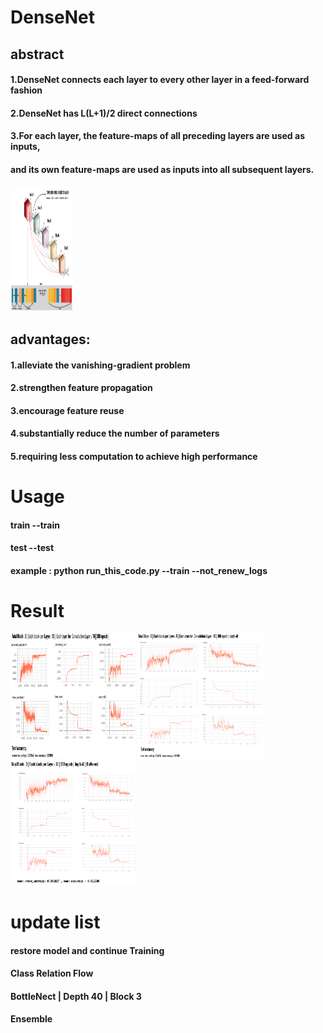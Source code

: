 # DenseNet

## abstract 
#### 1.DenseNet connects each layer to every other layer in a feed-forward fashion

#### 2.DenseNet has L(L+1)/2 direct connections

#### 3.For each layer, the feature-maps of all preceding layers are used as inputs, 
#### and its own feature-maps are used as inputs into all subsequent layers.

<img src="readme_pic/figure__1.png" alt="Drawing" style="width: 100px; height: 200px"/>



## advantages:

#### 1.alleviate the vanishing-gradient problem

#### 2.strengthen feature propagation

#### 3.encourage feature reuse

#### 4.substantially reduce the number of parameters

#### 5.requiring less computation to achieve high performance

# Usage
#### train --train
#### test --test 

#### example : python run_this_code.py --train --not_renew_logs 


# Result
<img src="readme_pic/figure_2.png" alt="Drawing" style="width: 200px; height: 200px"/>

<img src="readme_pic/figure_3.png" alt="Drawing" style="width: 200px; height: 200px"/>

<img src="readme_pic/figure4.png" alt="Drawing" style="width: 200px; height: 200px"/>

# update list 

#### restore model and continue Training 

#### Class Relation Flow 

#### BottleNect | Depth 40 | Block 3 

#### Ensemble



